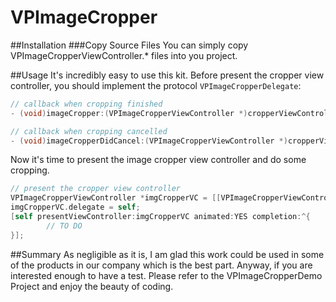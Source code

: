 VPImageCropper
==============

##Installation
###Copy Source Files
You can simply copy VPImageCropperViewController.* files into you project.

##Usage
It's incredibly easy to use this kit. Before present the cropper view controller, you should implement the protocol ``VPImageCropperDelegate``:

```ObjectiveC
// callback when cropping finished
- (void)imageCropper:(VPImageCropperViewController *)cropperViewController didFinished:(UIImage *)editedImage;

// callback when cropping cancelled
- (void)imageCropperDidCancel:(VPImageCropperViewController *)cropperViewController;
```

Now it's time to present the image cropper view controller and do some cropping.
```ObjectiveC
// present the cropper view controller
VPImageCropperViewController *imgCropperVC = [[VPImageCropperViewController alloc] initWithImage:portraitImg cropFrame:CGRectMake(0, 100.0f, self.view.frame.size.width, self.view.frame.size.width) limitScaleRatio:3.0];
imgCropperVC.delegate = self;
[self presentViewController:imgCropperVC animated:YES completion:^{
        // TO DO
}];
```

##Summary
As negligible as it is, I am glad this work could be used in some of the products in our company which is the best part. Anyway, if you are interested enough to have a test. Please refer to the VPImageCropperDemo Project and enjoy the beauty of coding.
